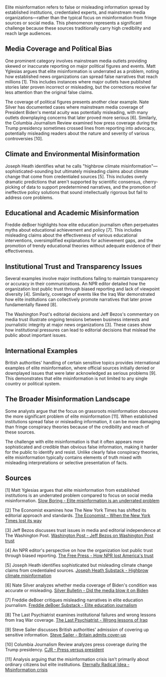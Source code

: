Elite misinformation refers to false or misleading information spread by established institutions, credentialed experts, and mainstream media organizations—rather than the typical focus on misinformation from fringe sources or social media. This phenomenon represents a significant challenge because these sources traditionally carry high credibility and reach large audiences.

## Media Coverage and Political Bias

One prominent category involves mainstream media outlets providing skewed or inaccurate reporting on major political figures and events. Matt Yglesias argues that elite misinformation is underrated as a problem, noting how established news organizations can spread false narratives that reach millions [1]. This includes instances where major outlets have published stories later proven incorrect or misleading, but the corrections receive far less attention than the original false claims.

The coverage of political figures presents another clear example. Nate Silver has documented cases where mainstream media coverage of President Biden's mental acuity was potentially misleading, with many outlets downplaying concerns that later proved more serious [6]. Similarly, the Columbia Journalism Review examined how press coverage during the Trump presidency sometimes crossed lines from reporting into advocacy, potentially misleading readers about the nature and severity of various controversies [10].

## Climate and Environmental Misinformation

Joseph Heath identifies what he calls "highbrow climate misinformation"—sophisticated-sounding but ultimately misleading claims about climate change that come from credentialed sources [5]. This includes overly dramatic predictions that aren't supported by scientific consensus, cherry-picking of data to support predetermined narratives, and the promotion of ineffective policy solutions that sound intellectually rigorous but fail to address core problems.

## Educational and Academic Misinformation

Freddie deBoer highlights how elite education journalism often perpetuates myths about educational achievement and policy [7]. This includes misleading claims about the effectiveness of various educational interventions, oversimplified explanations for achievement gaps, and the promotion of trendy educational theories without adequate evidence of their effectiveness.

## Institutional Trust and Transparency Issues

Several examples involve major institutions failing to maintain transparency or accuracy in their communications. An NPR editor detailed how the organization lost public trust through biased reporting and lack of viewpoint diversity [4]. Similarly, coverage of events like the Iraq War demonstrated how elite institutions can collectively promote narratives that later prove fundamentally flawed [8].

The Washington Post's editorial decisions and Jeff Bezos's commentary on media trust illustrate ongoing tensions between business interests and journalistic integrity at major news organizations [3]. These cases show how institutional pressures can lead to editorial decisions that mislead the public about important issues.

## International Examples

British authorities' handling of certain sensitive topics provides international examples of elite misinformation, where official sources initially denied or downplayed issues that were later acknowledged as serious problems [9]. This demonstrates that elite misinformation is not limited to any single country or political system.

## The Broader Misinformation Landscape

Some analysts argue that the focus on grassroots misinformation obscures the more significant problem of elite misinformation [11]. When established institutions spread false or misleading information, it can be more damaging than fringe conspiracy theories because of the credibility and reach of these sources.

The challenge with elite misinformation is that it often appears more sophisticated and credible than obvious false information, making it harder for the public to identify and resist. Unlike clearly false conspiracy theories, elite misinformation typically contains elements of truth mixed with misleading interpretations or selective presentation of facts.

## Sources

[1] Matt Yglesias argues that elite misinformation from established institutions is an underrated problem compared to focus on social media misinformation. [Slow Boring - Elite misinformation is an underrated problem](https://www.slowboring.com/p/elite-misinformation-is-an-underrated)

[2] The Economist examines how The New York Times has shifted its editorial approach and standards. [The Economist - When the New York Times lost its way](https://www.economist.com/1843/2023/12/14/when-the-new-york-times-lost-its-way)

[3] Jeff Bezos discusses trust issues in media and editorial independence at The Washington Post. [Washington Post - Jeff Bezos on Washington Post trust](https://www.washingtonpost.com/opinions/2024/10/28/jeff-bezos-washington-post-trust/)

[4] An NPR editor's perspective on how the organization lost public trust through biased reporting. [The Free Press - How NPR lost America's trust](https://www.thefp.com/p/npr-editor-how-npr-lost-americas-trust)

[5] Joseph Heath identifies sophisticated but misleading climate change claims from credentialed sources. [Joseph Heath Substack - Highbrow climate misinformation](https://josephheath.substack.com/p/highbrow-climate-misinformation)

[6] Nate Silver analyzes whether media coverage of Biden's condition was accurate or misleading. [Silver Bulletin - Did the media blow it on Biden](https://www.natesilver.net/p/did-the-media-blow-it-on-biden)

[7] Freddie deBoer critiques misleading narratives in elite education journalism. [Freddie deBoer Substack - Elite education journalism](https://freddiedeboer.substack.com/p/elite-education-journalism-still)

[8] The Last Psychiatrist examines institutional failures and wrong lessons from Iraq War coverage. [The Last Psychiatrist - Wrong lessons of Iraq](https://thelastpsychiatrist.com/2007/05/the_wrong_lessons_of_iraq.html)

[9] Steve Sailer discusses British authorities' admission of covering up sensitive information. [Steve Sailer - Britain admits cover-up](https://www.stevesailer.net/p/britain-finally-admits-it-covered)

[10] Columbia Journalism Review analyzes press coverage during the Trump presidency. [CJR - Press versus president](https://www.cjr.org/special_report/trumped-up-press-versus-president-ed-note.php)

[11] Analysis arguing that the misinformation crisis isn't primarily about ordinary citizens but elite institutions. [Eternally Radical Idea - Misinformation crisis](https://eternallyradicalidea.com/p/the-misinformation-crisis-isnt-about)